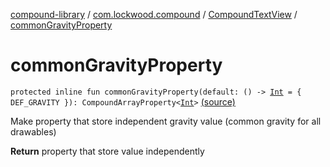 [compound-library](../../index.md) / [com.lockwood.compound](../index.md) / [CompoundTextView](index.md) / [commonGravityProperty](./common-gravity-property.md)

# commonGravityProperty

`protected inline fun commonGravityProperty(default: () -> `[`Int`](https://kotlinlang.org/api/latest/jvm/stdlib/kotlin/-int/index.html)` = { DEF_GRAVITY }): CompoundArrayProperty<`[`Int`](https://kotlinlang.org/api/latest/jvm/stdlib/kotlin/-int/index.html)`>` [(source)](https://github.com/lndmflngs/compound-text-view/tree/master/compound-library/src/main/java/com/lockwood/compound/CompoundTextView.kt#L1077)

Make property that store independent gravity value (common gravity for all drawables)

**Return**
property that store value independently

